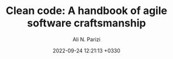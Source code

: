 ---
layout: post
title: "Clean code: A handbook of agile software craftsmanship"
author: "Ali N. Parizi"
img: "/assets/images/books/clean-code/title.png"
date:   2022-09-24 12:21:13 +0330
categories: book programming engineering management ethical
brief: "Deep work is the ability to focus without distraction on a cognitively demanding task. coined by the author on his popular blog Study Hacks, deep work will make you better at what you do, let you achieve more in less time and provide the sense of true fulfilment that comes from the mastery of a skill. In short, deep work is like a superpower in our increasingly competitive economy."
---